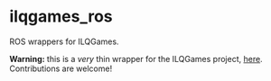 # ilqgames_ros
ROS wrappers for ILQGames.

**Warning:** this is a _very_ thin wrapper for the ILQGames project, [here](https://github.com/HJReachability/ilqgames). Contributions are welcome!

